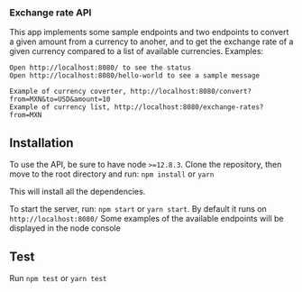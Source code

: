 ### Exchange rate API

This app implements some sample endpoints and two endpoints to convert a given amount from a currency to anoher, and to get the exchange rate of a given currency compared to a list of available currencies.
Examples:

```
Open http://localhost:8080/ to see the status
Open http://localhost:8080/hello-world to see a sample message

Example of currency coverter, http://localhost:8080/convert?from=MXN&to=USD&amount=10
Example of currency list, http://localhost:8080/exchange-rates?from=MXN
```

## Installation

To use the API, be sure to have node `>=12.8.3`.
Clone the repository, then move to the root directory and run:
`npm install` or `yarn`

This will install all the dependencies.

To start the server, run: `npm start` or `yarn start`. By default it runs on `http://localhost:8080/`
Some examples of the available endpoints will be displayed in the node console

## Test

Run `npm test` or `yarn test`

